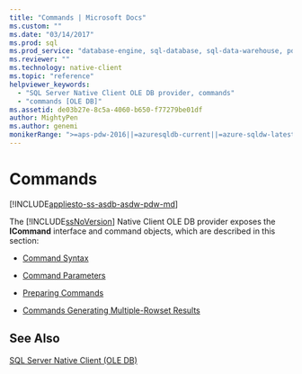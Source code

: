```yaml
---
title: "Commands | Microsoft Docs"
ms.custom: ""
ms.date: "03/14/2017"
ms.prod: sql
ms.prod_service: "database-engine, sql-database, sql-data-warehouse, pdw"
ms.reviewer: ""
ms.technology: native-client
ms.topic: "reference"
helpviewer_keywords: 
  - "SQL Server Native Client OLE DB provider, commands"
  - "commands [OLE DB]"
ms.assetid: de03b27e-8c5a-4060-b650-f77279be01df
author: MightyPen
ms.author: genemi
monikerRange: ">=aps-pdw-2016||=azuresqldb-current||=azure-sqldw-latest||>=sql-server-2016||=sqlallproducts-allversions||>=sql-server-linux-2017||=azuresqldb-mi-current"
---
```

# Commands
[!INCLUDE[appliesto-ss-asdb-asdw-pdw-md](../../includes/appliesto-ss-asdb-asdw-pdw-md.md)]

  The [!INCLUDE[ssNoVersion](../../includes/ssnoversion-md.md)] Native Client OLE DB provider exposes the **ICommand** interface and command objects, which are described in this section:  
  
-   [Command Syntax](../../relational-databases/native-client-ole-db-commands/command-syntax.md)  
  
-   [Command Parameters](../../relational-databases/native-client-ole-db-commands/command-parameters.md)  
  
-   [Preparing Commands](../../relational-databases/native-client-ole-db-commands/preparing-commands.md)  
  
-   [Commands Generating Multiple-Rowset Results](../../relational-databases/native-client-ole-db-commands/commands-generating-multiple-rowset-results.md)  
  
## See Also  
 [SQL Server Native Client &#40;OLE DB&#41;](../../relational-databases/native-client/ole-db/sql-server-native-client-ole-db.md)  
  
  
